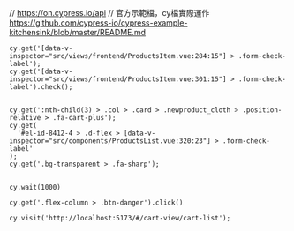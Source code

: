 // https://on.cypress.io/api
// 官方示範檔，cy檔實際運作 https://github.com/cypress-io/cypress-example-kitchensink/blob/master/README.md

```
cy.get('[data-v-inspector="src/views/frontend/ProductsItem.vue:284:15"] > .form-check-label');
cy.get('[data-v-inspector="src/views/frontend/ProductsItem.vue:301:15"] > .form-check-label').check();


cy.get(':nth-child(3) > .col > .card > .newproduct_cloth > .position-relative > .fa-cart-plus');
cy.get(
  '#el-id-8412-4 > .d-flex > [data-v-inspector="src/components/ProductsList.vue:320:23"] > .form-check-label'
);
cy.get('.bg-transparent > .fa-sharp');


cy.wait(1000)

cy.get('.flex-column > .btn-danger').click()

cy.visit('http://localhost:5173/#/cart-view/cart-list');
```